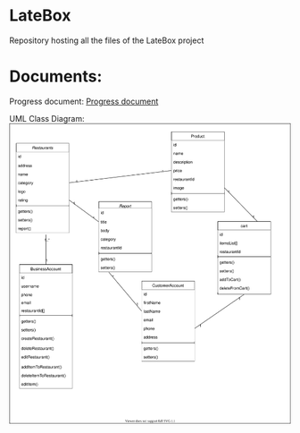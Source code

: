 # LateBox
Repository hosting all the files of the LateBox project  

# Documents:
Progress document: [Progress document](https://github.com/LateBox/latebox/documents/progress.md)  

UML Class Diagram: ![UML Class Diagram](UML_ClassDiagram_LB.svg)
